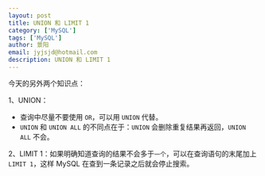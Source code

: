 ```yaml
---
layout: post
title: UNION 和 LIMIT 1
category: ['MySQL']
tags: ['MySQL']
author: 景阳
email: jyjsjd@hotmail.com
description: UNION 和 LIMIT 1
---
```


今天的另外两个知识点：

1、UNION：
*  查询中尽量不要使用 `OR`，可以用 `UNION` 代替。
*  `UNION` 和 `UNION ALL` 的不同点在于：`UNION` 会删除重复结果再返回，`UNION ALL` 不会。

2、LIMIT 1：如果明确知道查询的结果不会多于`一个`，可以在查询语句的末尾加上 `LIMIT 1`，这样 MySQL 在查到一条记录之后就会停止搜索。
